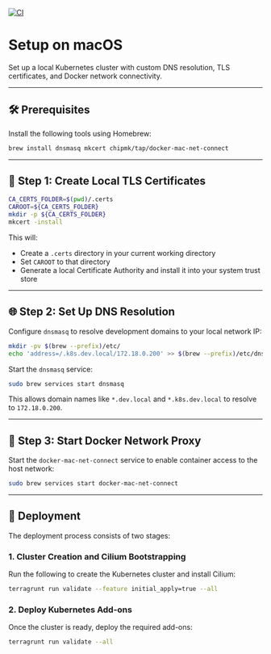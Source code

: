 [![CI](https://github.com/SweetOps/terragrunt-k8s-local-lab/actions/workflows/ci.yml/badge.svg?branch=main)](https://github.com/SweetOps/terragrunt-k8s-local-lab/actions/workflows/ci.yml)

# Setup on macOS

Set up a local Kubernetes cluster with custom DNS resolution, TLS certificates, and Docker network connectivity.

---

## 🛠 Prerequisites

Install the following tools using Homebrew:

```sh
brew install dnsmasq mkcert chipmk/tap/docker-mac-net-connect
```

---

## 📜 Step 1: Create Local TLS Certificates

```sh
CA_CERTS_FOLDER=$(pwd)/.certs
CAROOT=${CA_CERTS_FOLDER}
mkdir -p ${CA_CERTS_FOLDER}
mkcert -install
```

This will:

* Create a `.certs` directory in your current working directory
* Set `CAROOT` to that directory
* Generate a local Certificate Authority and install it into your system trust store

---

## 🌐 Step 2: Set Up DNS Resolution

Configure `dnsmasq` to resolve development domains to your local network IP:

```sh
mkdir -pv $(brew --prefix)/etc/
echo 'address=/.k8s.dev.local/172.18.0.200' >> $(brew --prefix)/etc/dnsmasq.conf
```

Start the `dnsmasq` service:

```sh
sudo brew services start dnsmasq
```

This allows domain names like `*.dev.local` and `*.k8s.dev.local` to resolve to `172.18.0.200`.

---

## 🚓 Step 3: Start Docker Network Proxy

Start the `docker-mac-net-connect` service to enable container access to the host network:

```sh
sudo brew services start docker-mac-net-connect
```

---

## 🚀 Deployment

The deployment process consists of two stages:

### 1. Cluster Creation and Cilium Bootstrapping

Run the following to create the Kubernetes cluster and install Cilium:

```sh
terragrunt run validate --feature initial_apply=true --all
```

### 2. Deploy Kubernetes Add-ons

Once the cluster is ready, deploy the required add-ons:

```sh
terragrunt run validate --all
```
